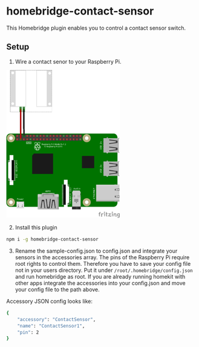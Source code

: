 # homebridge-contact-sensor
This Homebridge plugin enables you to control a contact sensor switch.

## Setup

1) Wire a contact senor to your Raspberry Pi.
<img src="docs/circuit.png" width="300">

2) Install this plugin

```bash
npm i -g homebridge-contact-sensor
```

3) Rename the sample-config.json to config.json and integrate your sensors in the accessories array. The pins
of the Raspberry Pi require root rights to control them. Therefore you have to save your config file not
in your users directory. Put it under `/root/.homebridge/config.json` and run homebridge as root.
If you are already running homekit with other apps integrate the accessories into your config.json
and move your config file to the path above.

Accessory JSON config looks like:

```bash
{
    "accessory": "ContactSensor",
    "name": "ContactSensor1",
    "pin": 2
}
```